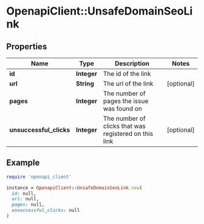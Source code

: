 # OpenapiClient::UnsafeDomainSeoLink

## Properties

| Name | Type | Description | Notes |
| ---- | ---- | ----------- | ----- |
| **id** | **Integer** | The id of the link |  |
| **url** | **String** | The url of the link | [optional] |
| **pages** | **Integer** | The number of pages the issue was found on |  |
| **unsuccessful_clicks** | **Integer** | The number of clicks that was registered on this link | [optional] |

## Example

```ruby
require 'openapi_client'

instance = OpenapiClient::UnsafeDomainSeoLink.new(
  id: null,
  url: null,
  pages: null,
  unsuccessful_clicks: null
)
```

